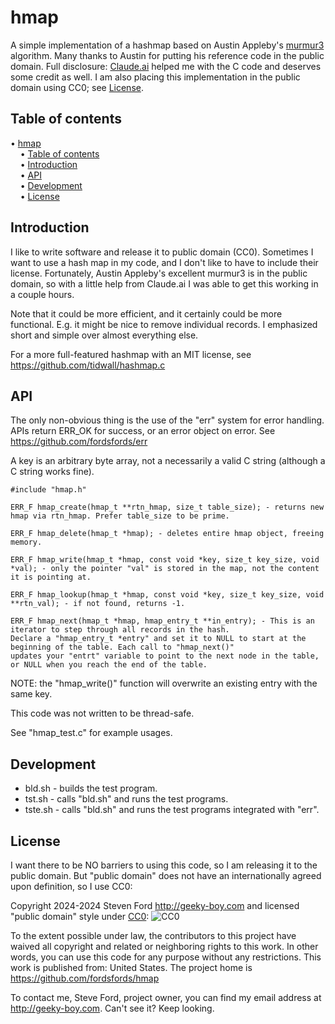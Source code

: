 # hmap
A simple implementation of a hashmap based on Austin Appleby's
[murmur3](https://github.com/aappleby/smhasher) algorithm.
Many thanks to Austin for putting his reference code in the public domain.
Full disclosure: [Claude.ai](https://claude.ai) helped me with the C code
and deserves some credit as well. I am also placing this implementation in
the public domain using CC0; see [License](#license).


## Table of contents

<!-- mdtoc-start -->
&bull; [hmap](#hmap)  
&nbsp;&nbsp;&nbsp;&nbsp;&bull; [Table of contents](#table-of-contents)  
&nbsp;&nbsp;&nbsp;&nbsp;&bull; [Introduction](#introduction)  
&nbsp;&nbsp;&nbsp;&nbsp;&bull; [API](#api)  
&nbsp;&nbsp;&nbsp;&nbsp;&bull; [Development](#development)  
&nbsp;&nbsp;&nbsp;&nbsp;&bull; [License](#license)  
<!-- TOC created by '../mdtoc/mdtoc.pl README.md' (see https://github.com/fordsfords/mdtoc) -->
<!-- mdtoc-end -->


## Introduction

I like to write software and release it to public domain (CC0).
Sometimes I want to use a hash map in my code, and I don't like to have to include their license.
Fortunately, Austin Appleby's excellent murmur3 is in the public domain,
so with a little help from Claude.ai I was able to get this working in a couple hours.

Note that it could be more efficient, and it certainly could be more functional.
E.g. it might be nice to remove individual records.
I emphasized short and simple over almost everything else.

For a more full-featured hashmap with an MIT license, see https://github.com/tidwall/hashmap.c


## API

The only non-obvious thing is the use of the "err" system for error handling.
APIs return ERR_OK for success, or an error object on error.
See https://github.com/fordsfords/err

A key is an arbitrary byte array, not a necessarily a valid C string (although a C string works fine).

````
#include "hmap.h"

ERR_F hmap_create(hmap_t **rtn_hmap, size_t table_size); - returns new hmap via rtn_hmap. Prefer table_size to be prime.

ERR_F hmap_delete(hmap_t *hmap); - deletes entire hmap object, freeing memory.

ERR_F hmap_write(hmap_t *hmap, const void *key, size_t key_size, void *val); - only the pointer "val" is stored in the map, not the content it is pointing at.

ERR_F hmap_lookup(hmap_t *hmap, const void *key, size_t key_size, void **rtn_val); - if not found, returns -1.

ERR_F hmap_next(hmap_t *hmap, hmap_entry_t **in_entry); - This is an iterator to step through all records in the hash.
Declare a "hmap_entry_t *entry" and set it to NULL to start at the beginning of the table. Each call to "hmap_next()"
updates your "entrt" variable to point to the next node in the table, or NULL when you reach the end of the table.
````

NOTE: the "hmap_write()" function will overwrite an existing entry with the same key.

This code was not written to be thread-safe.

See "hmap_test.c" for example usages.


## Development

* bld.sh - builds the test program.
* tst.sh - calls "bld.sh" and runs the test programs.
* tste.sh - calls "bld.sh" and runs the test programs integrated with "err".


## License

I want there to be NO barriers to using this code, so I am releasing it to the public domain.  But "public domain" does not have an internationally agreed upon definition, so I use CC0:

Copyright 2024-2024 Steven Ford http://geeky-boy.com and licensed
"public domain" style under
[CC0](http://creativecommons.org/publicdomain/zero/1.0/):
![CC0](https://licensebuttons.net/p/zero/1.0/88x31.png "CC0")

To the extent possible under law, the contributors to this project have
waived all copyright and related or neighboring rights to this work.
In other words, you can use this code for any purpose without any
restrictions.  This work is published from: United States.  The project home
is https://github.com/fordsfords/hmap

To contact me, Steve Ford, project owner, you can find my email address
at http://geeky-boy.com.  Can't see it?  Keep looking.
